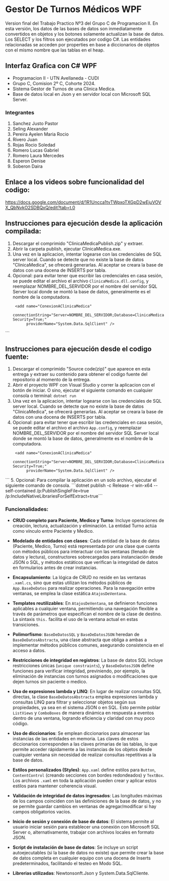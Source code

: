 # Gestor De Turnos Médicos WPF

Version final del Trabajo Practico Nº3 del Grupo C de Programacion II. En esta versión, los datos de las bases de datos son inmediatamente convertidos en objetos y los botones solamente actualizan la base de datos. Los SELECT y los filtros son ejecutados por codigo C#. Las entidades relacionadas se acceden por properties en base a diccionarios de objetos con el mismo nombre que las tablas en el heap.

## Interfaz Grafica con C# WPF
- Programacion II - UTN Avellaneda - CUDI
- Grupo C, Comision 2º C, Cohorte 2024.
- Sistema Gestor de Turnos de una Clinica Medica.
- Base de datos local en Json y en servidor local con Microsoft SQL Server.

### Integrantes
1. Sanchez Justo Pastor
2. Seling Alexander
3. Pereira Ayelen Maria Rocio
4. Rivero Juan
5. Rojas Rocio Soledad
6. Romero Lucas Gabriel
7. Romero Laura Mercedes
8. Esperon Denise
9. Soberon Daira

## Enlace a los videos sobre funcionalidad del codigo:
https://docs.google.com/document/d/1R1Uncca1tvTWpxoTXGpD2wEjuVOVX_QbNvkO2SDBQxQ/edit?tab=t.0

## Instrucciones para ejecución desde la aplicación compilada:
1. Descargar el comprimido "ClinicaMedicaPublish.zip" y extraer. 
2. Abrir la carpeta publish, ejecutar ClinicaMedica.exe.
3. Una vez en la aplicacion, intentar logearse con las credenciales de SQL server local. Cuando se detecte que no existe la base de datos "ClinicaMedica", se ofrecerá generarlas. Al aceptar se creara la base de datos con una docena de INSERTS por tabla.
4. Opcional: para evitar tener que escribir las credenciales en casa sesión, se puede editar el archivo el archivo `ClinicaMedica.dll.config`, y reemplazar NOMBRE_DEL_SERVIDOR por el nombre del servidor SQL Server local donde se montó la base de datos, generalmente es el nombre de la computadora.
   ``` <connectionStrings>
    <add name="ConexionAClinicaMedica"
         connectionString="Server=NOMBRE_DEL_SERVIDOR;Database=ClinicaMedica;Integrated Security=True;"
         providerName="System.Data.SqlClient" />
  </connectionStrings>
</configuration>
	```

## Instrucciones para ejecución desde el codigo fuente:
1. Descargar el comprimido "Source code(zip)" que aparece en esta entrega y extraer su contenido para obtener el codigo fuente del repositorio al momento de la entrega.
2. Abrir el proyecto WPF con Visual Studio y correr la aplicacion con el botón de iniciar. O sino, ejecutar el siguiente comando en cualquier consola o terminal:
```dotnet run```
3. Una vez en la aplicacion, intentar logearse con las credenciales de SQL server local. Cuando se detecte que no existe la base de datos "ClinicaMedica", se ofrecerá generarlas. Al aceptar se creara la base de datos con una docena de INSERTS por tabla.
4. Opcional: para evitar tener que escribir las credenciales en casa sesión, se puede editar el archivo el archivo `App.config`, y reemplazar NOMBRE_DEL_SERVIDOR por el nombre del servidor SQL Server local donde se montó la base de datos, generalmente es el nombre de la computadora.
   ``` <connectionStrings>
    <add name="ConexionAClinicaMedica"
         connectionString="Server=NOMBRE_DEL_SERVIDOR;Database=ClinicaMedica;Integrated Security=True;"
         providerName="System.Data.SqlClient" />
  </connectionStrings>
</configuration>
	```
5. Opcional: Para compilar la aplicación en un solo archivo, ejecutar el siguiente comando de consola.
```dotnet publish -c Release -r win-x64 --self-contained /p:PublishSingleFile=true /p:IncludeNativeLibrariesForSelfExtract=true```



### Funcionalidades:
- **CRUD completo para Paciente, Medico y Turno**: Incluye operaciones de creación, lectura, actualización y eliminación. La entidad Turno actúa como vínculo entre Paciente y Medico.

- **Modelado de entidades con clases**: Cada entidad de la base de datos (Paciente, Medico, Turno) está representada por una clase que cuenta con métodos públicos para interactuar con las ventanas (llenado de datos y lectura), constructores sobrecargados para instanciación desde JSON o SQL, y métodos estáticos que verifican la integridad de datos en formularios antes de crear instancias.

- **Encapsulamiento**: La lógica de CRUD no reside en las ventanas `.xaml.cs`, sino que estas utilizan los métodos públicos de `App.BaseDeDatos` para realizar operaciones. Para la navegación entre ventanas, se emplea la clase estática `AtajosDeVentana`.

- **Templates reutilizables**: En `AtajosDeVentana`, se definieron funciones aplicables a cualquier ventana, permitiendo una navegación flexible a través de parámetros que especifican el nombre de la clase de destino. La sintaxis `this.` facilita el uso de la ventana actual en estas transiciones.

- **Polimorfismo**: `BaseDeDatosSQL` y `BaseDeDatosJSON` heredan de `BaseDeDatosAbstracta`, una clase abstracta que obliga a ambas a implementar métodos públicos comunes, asegurando consistencia en el acceso a datos.

- **Restricciones de integridad en registros**: La base de datos SQL incluye restricciones únicas (`unique constraints`), y `BaseDeDatosJSON` define funciones para verificar integridad, previniendo, por ejemplo, la eliminación de instancias con turnos asignados o modificaciones que dejen turnos sin paciente o medico.

- **Uso de expresiones lambda y LINQ**: En lugar de realizar consultas SQL directas, la clase `BaseDeDatosAbstracta` emplea expresiones lambda y consultas LINQ para filtrar y seleccionar objetos según sus propiedades, ya sea en el sistema JSON o en SQL. Esto permite poblar `ListViews` y `ComboBoxes` de manera dinámica en respuesta a eventos dentro de una ventana, logrando eficiencia y claridad con muy poco código.

- **Uso de diccionarios**: Se emplean diccionarios para almacenar las instancias de las entidades en memoria. Las claves de estos diccionarios corresponden a las claves primarias de las tablas, lo que permite acceder rápidamente a las instancias de los objetos desde cualquier ventana sin necesidad de realizar consultas repetitivas a la base de datos. 

- **Estilos personalizados (Styles)**: `App.xaml` define estilos para `Button`, `ContentControl` (creando secciones con bordes redondeados) y `TextBox`. Los archivos `.xaml` en toda la aplicación pueden crear y aplicar estos estilos para mantener coherencia visual.

- **Validación de integridad de datos ingresados**: Las longitudes máximas de los campos coinciden con las definiciones de la base de datos, y no se permite guardar cambios en ventanas de agregar/modificar si hay campos obligatorios vacíos.

- **Inicio de sesión y conexión de base de datos**: El sistema permite al usuario iniciar sesión para establecer una conexión con Microsoft SQL Server o, alternativamente, trabajar con archivos locales en formato JSON.

- **Script de instalación de base de datos**: Se incluye un script autoejecutables (si la base de datos no existe) que permite crear la base de datos completa en cualquier equipo con una docena de Inserts predeterminados, facilitando el testeo en Modo SQL.

- **Librerias utilizadas**: Newtonsonft.Json y System.Data.SqlCliente.